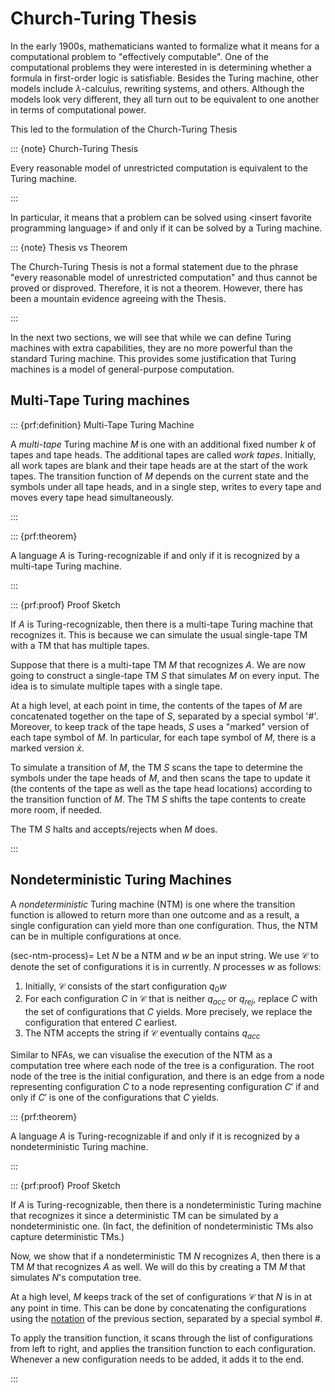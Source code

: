 # Church-Turing Thesis

In the early 1900s, mathematicians wanted to formalize what it means for
a computational problem to "effectively computable". One of the
computational problems they were interested in is determining whether a
formula in first-order logic is satisfiable. Besides the Turing machine,
other models include $λ$-calculus, rewriting systems, and others.
Although the models look very different, they all turn out to be
equivalent to one another in terms of computational power.

This led to the formulation of the Church-Turing Thesis

::: {note} Church-Turing Thesis

Every reasonable model of unrestricted computation is equivalent to the
Turing machine.

:::

In particular, it means that a problem can be solved using \<insert
favorite programming language\> if and only if it can be solved by a
Turing machine.

::: {note} Thesis vs Theorem

The Church-Turing Thesis is not a formal statement due to the phrase
"every reasonable model of unrestricted computation" and thus cannot be
proved or disproved. Therefore, it is not a theorem. However, there has
been a mountain evidence agreeing with the Thesis.

:::

In the next two sections, we will see that while we can define Turing
machines with extra capabilities, they are no more powerful than the
standard Turing machine. This provides some justification that Turing
machines is a model of general-purpose computation.

## Multi-Tape Turing machines

::: {prf:definition} Multi-Tape Turing Machine

A *multi-tape* Turing machine $M$ is one with an additional fixed number
$k$ of tapes and tape heads. The additional tapes are called *work
tapes*. Initially, all work tapes are blank and their tape heads are at
the start of the work tapes. The transition function of $M$ depends on
the current state and the symbols under all tape heads, and in a single
step, writes to every tape and moves every tape head simultaneously.

:::

::: {prf:theorem}

A language $A$ is Turing-recognizable if and only if it is recognized by
a multi-tape Turing machine.

:::

::: {prf:proof} Proof Sketch

If $A$ is Turing-recognizable, then there is a multi-tape Turing machine
that recognizes it. This is because we can simulate the usual
single-tape TM with a TM that has multiple tapes.

Suppose that there is a multi-tape TM $M$ that recognizes $A$. We are
now going to construct a single-tape TM $S$ that simulates $M$ on every
input. The idea is to simulate multiple tapes with a single tape.

At a high level, at each point in time, the contents of the tapes of $M$
are concatenated together on the tape of $S$, separated by a special
symbol '#'. Moreover, to keep track of the tape heads, $S$ uses a
"marked" version of each tape symbol of $M$. In particular, for each
tape symbol of $M$, there is a marked version $\dot x$.

To simulate a transition of $M$, the TM $S$ scans the tape to determine
the symbols under the tape heads of $M$, and then scans the tape to
update it (the contents of the tape as well as the tape head locations)
according to the transition function of $M$. The TM $S$ shifts the tape
contents to create more room, if needed.

The TM $S$ halts and accepts/rejects when $M$ does.

:::

## Nondeterministic Turing Machines

A *nondeterministic* Turing machine (NTM) is one where the transition
function is allowed to return more than one outcome and as a result, a
single configuration can yield more than one configuration. Thus, the
NTM can be in multiple configurations at once.

(sec-ntm-process)= Let $N$ be a NTM and $w$ be an input string. We use
$\mathcal{C}$ to denote the set of configurations it is in currently.
$N$ processes $w$ as follows:

1.  Initially, $\mathcal{C}$ consists of the start configuration $q_0w$
2.  For each configuration $C$ in $\mathcal{C}$ that is neither
    $q_{acc}$ or $q_{rej}$, replace $C$ with the set of configurations
    that $C$ yields. More precisely, we replace the configuration that
    entered $C$ earliest.
3.  The NTM accepts the string if $\mathcal{C}$ eventually contains
    $q_{acc}$

Similar to NFAs, we can visualise the execution of the NTM as a
computation tree where each node of the tree is a configuration. The
root node of the tree is the initial configuration, and there is an edge
from a node representing configuration $C$ to a node representing
configuration $C'$ if and only if $C'$ is one of the configurations that
$C$ yields.

::: {prf:theorem}

A language $A$ is Turing-recognizable if and only if it is recognized by
a nondeterministic Turing machine.

:::

::: {prf:proof} Proof Sketch

If $A$ is Turing-recognizable, then there is a nondeterministic Turing
machine that recognizes it since a deterministic TM can be simulated by
a nondeterministic one. (In fact, the definition of nondeterministic TMs
also capture deterministic TMs.)

Now, we show that if a nondeterministic TM $N$ recognizes $A$, then
there is a TM $M$ that recognizes $A$ as well. We will do this by
creating a TM $M$ that simulates $N$'s computation tree.

At a high level, $M$ keeps track of the set of configurations
$\mathcal{C}$ that $N$ is in at any point in time. This can be done by
concatenating the configurations using the [notation](#sec-tm-config) of
the previous section, separated by a special symbol \#.

To apply the transition function, it scans through the list of
configurations from left to right, and applies the transition function
to each configuration. Whenever a new configuration needs to be added,
it adds it to the end.

:::
